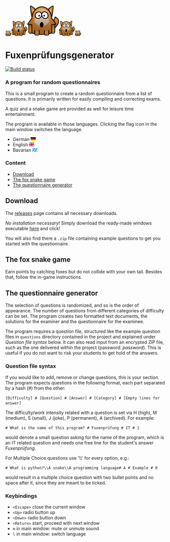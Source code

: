<img src="../src/images/fox.png" width="19"><img src="../src/images/fox.png" width="50"><img src="../src/images/fox.png" width="100"><img src="../src/images/fox.png" width="50"><img src="../src/images/fox.png" width="20">


# Fuxenprüfungsgenerator

[![Build status](https://travis-ci.org/andb0t/Fuxenpruefung.svg?branch=master)](https://travis-ci.org/andb0t)


### A program for random questionnaires

This is a small program to create a random questionnaire from a list of questions. It is primarily written for easily compiling and correcting exams.

A quiz and a snake game are provided as well for leisure time entertainment.

The program is available in those languages. Clicking the flag icon in the main window switches the language.
* German <img src="../src/images/ger.png" height="12">
* English <img src="../src/images/eng.png" height="12">
* Bavarian <img src="../src/images/bay.png" height="12">


### Content
* [Download](#download)
* [The fox snake game](#the-fox-snake-game)
* [The questionnaire generator](#the-questionnaire-generator)




## Download
The [releases](https://github.com/andb0t/Fuxenpruefung/releases) page contains all necessary downloads.

*No installation necessary!* Simply download the ready-made windows executable [here](https://github.com/andb0t/Fuxenpruefung/releases) and click!

You will also find there a `.zip` file containing example questions to get you started with the questionnaire.




## The fox snake game
Earn points by catching foxes but do not collide with your own tail. Besides that, follow the in-game instructions.





## The questionnaire generator

The selection of questions is randomized, and so is the order of appearance. The number of questions from different categories of difficulty can be set. The program creates two formatted text documents, the solutions for the examiner and the questionnaire for the examinee.

The program requires a question file, structured like the example question files in `questions` directory contained in the project and explained under *Question file syntax* below. It can also read input from an encrypted ZIP file, such as the one delivered within the project (password: *password*). This is useful if you do not want to risk your students to get hold of the answers.



### Question file syntax
If you would like to add, remove or change questions, this is your section. The program expects questions in the following format, each part separated by a hash (#) from the other:
```
[Difficulty] # [Question] # [Answer] # [Category] # [Empty lines for answer]
```
The difficulty/work intensity related with a question is set via H (high), M (medium), S (small), J (joke), P (permanent), A (archived). For example:
```
# What is the name of this program? # Fuxenprüfung # IT # 1
```
would denote a small question asking for the name of the program, which is an IT related question and needs one free line for the student's answer *Fuxenprüfung*.

For Multiple Choice questions use '\\\\' for every option, e.g.:
```
# What is python?\\A snake\\A programming language# A # Example # 0
```
would result in a multiple choice question with two bullet points and no space after it, since they are meant to be ticked.


### Keybindings
* `<Escape>`    close the current window
* `<Up>`        radio button up
* `<Down>`      radio button down
* `<Return>`    start, proceed with next window
* `m`           in main window: mute or unmute sound
* `l`           in main window: switch language
